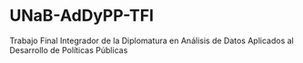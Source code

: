 # UNaB-AdDyPP-TFI
Trabajo Final Integrador de la Diplomatura en Análisis de Datos Aplicados al Desarrollo de Políticas Públicas
